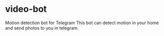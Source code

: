 # video-bot
Motion detection bot for Telegram
This bot can detect motion in your home and send photos to you in telegram.
